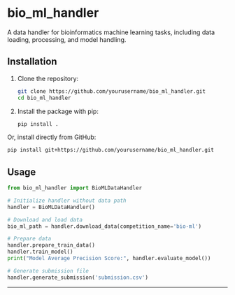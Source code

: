 # bio_ml_handler

A data handler for bioinformatics machine learning tasks, including data loading, processing, and model handling.

## Installation

1. Clone the repository:

   ```bash
   git clone https://github.com/yourusername/bio_ml_handler.git
   cd bio_ml_handler
   ```

2. Install the package with pip:

   ```bash
   pip install .
   ```

Or, install directly from GitHub:

   ```bash
   pip install git+https://github.com/yourusername/bio_ml_handler.git
   ```

## Usage

```python
from bio_ml_handler import BioMLDataHandler

# Initialize handler without data path
handler = BioMLDataHandler()

# Download and load data
bio_ml_path = handler.download_data(competition_name='bio-ml')

# Prepare data
handler.prepare_train_data()
handler.train_model()
print("Model Average Precision Score:", handler.evaluate_model())

# Generate submission file
handler.generate_submission('submission.csv')
```
---
